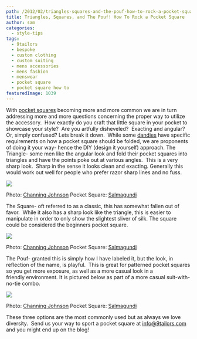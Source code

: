 ```yaml
---
path: /2012/02/triangles-squares-and-the-pouf-how-to-rock-a-pocket-square/
title: Triangles, Squares, and The Pouf! How To Rock a Pocket Square
author: sam
categories: 
  - style-tips
tags: 
  - 9tailors
  - bespoke
  - custom clothing
  - custom suiting
  - mens accessories
  - mens fashion
  - menswear
  - pocket square
  - pocket square how to
featuredImage: 1039
---
```

With [pocket squares](http://en.wikipedia.org/wiki/Handkerchief) becoming more and more common we are in turn addressing more and more questions concerning the proper way to utilize the accessory.  How exactly do you craft that little square in your pocket to showcase your style?  Are you artfully disheveled?  Exacting and angular? Or, simply confused? Lets break it down.  While some [dandies](http://www.merriam-webster.com/dictionary/dandy) have specific requirements on how a pocket square should be folded, we are proponents of doing it your way- hence the DIY (design it yourself) approach. The Triangle- some men like the angular look and fold their pocket squares into triangles and have the points poke out at various angles.  This is a very sharp look.  Sharp in the sense it looks clean and exacting. Generally this would work out well for people who prefer razor sharp lines and no fuss.

[![](http://3.bp.blogspot.com/-Na48tzPCp4U/T01NjhiT6SI/AAAAAAAABMg/rmmbs5RVQME/s320/9TailorsFallShoot-282.jpg)](http://3.bp.blogspot.com/-Na48tzPCp4U/T01NjhiT6SI/AAAAAAAABMg/rmmbs5RVQME/s1600/9TailorsFallShoot-282.jpg)

Photo: [Channing Johnson](http://www.channingjohnson.com/) Pocket Square: [Salmagundi](http://www.salmagundiboston.com/)

The Square- oft referred to as a classic, this has somewhat fallen out of favor.  While it also has a sharp look like the triangle, this is easier to manipulate in order to only show the slightest sliver of silk. The square could be considered the beginners pocket square.

[![](http://3.bp.blogspot.com/-fw_iKn1Hfjo/T01TCHti-eI/AAAAAAAABMo/G4eyrspMx7c/s320/9TailorsFallShoot-212a.jpg)](http://3.bp.blogspot.com/-fw_iKn1Hfjo/T01TCHti-eI/AAAAAAAABMo/G4eyrspMx7c/s1600/9TailorsFallShoot-212a.jpg)

Photo: [Channing Johnson](http://www.channingjohnson.com/) Pocket Square: [Salmagundi](http://www.salmagundiboston.com/)

The Pouf- granted this is simply how I have labeled it, but the look, in reflection of the name, is playful.  This is great for patterned pocket squares so you get more exposure, as well as a more casual look in a friendly environment. It is pictured below as part of a more casual suit-with-no-tie combo.

[![](http://2.bp.blogspot.com/-BZMODyCBuNo/T01U6dZZ_dI/AAAAAAAABMw/gVs8eM3KIVM/s320/9TailorsFallShoot-056A.jpg)](http://2.bp.blogspot.com/-BZMODyCBuNo/T01U6dZZ_dI/AAAAAAAABMw/gVs8eM3KIVM/s1600/9TailorsFallShoot-056A.jpg)

Photo: [Channing Johnson](http://www.channingjohnson.com/) Pocket Square: [Salmagundi](http://www.salmagundiboston.com/)

These three options are the most commonly used but as always we love diversity.  Send us your way to sport a pocket square at [info@9tailors.com](mailto:info@9tailors.com) and you might end up on the blog!